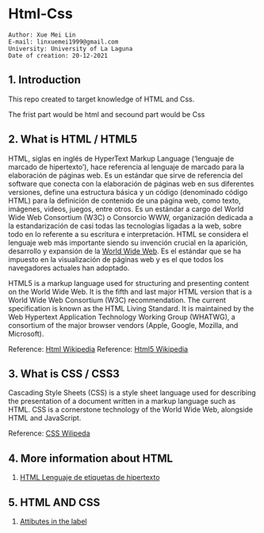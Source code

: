 # Html-Css

```
Author: Xue Mei Lin
E-mail: linxuemei1999@gmail.com
University: University of La Laguna
Date of creation: 20-12-2021
```

## 1. Introduction
This repo created to target knowledge of HTML and Css.

The frist part would be html and secound part would be Css


## 2. What is HTML / HTML5
HTML, siglas en inglés de HyperText Markup Language (‘lenguaje de marcado de hipertexto’), hace referencia al lenguaje de marcado para la elaboración de páginas web. Es un estándar que sirve de referencia del software que conecta con la elaboración de páginas web en sus diferentes versiones, define una estructura básica y un código (denominado código HTML) para la definición de contenido de una página web, como texto, imágenes, videos, juegos, entre otros. Es un estándar a cargo del World Wide Web Consortium (W3C) o Consorcio WWW, organización dedicada a la estandarización de casi todas las tecnologías ligadas a la web, sobre todo en lo referente a su escritura e interpretación. HTML se considera el lenguaje web más importante siendo su invención crucial en la aparición, desarrollo y expansión de la [World Wide Web](https://es.wikipedia.org/wiki/World_Wide_Web). Es el estándar que se ha impuesto en la visualización de páginas web y es el que todos los navegadores actuales han adoptado.

HTML5 is a markup language used for structuring and presenting content on the World Wide Web. It is the fifth and last major HTML version that is a World Wide Web Consortium (W3C) recommendation. The current specification is known as the HTML Living Standard. It is maintained by the Web Hypertext Application Technology Working Group (WHATWG), a consortium of the major browser vendors (Apple, Google, Mozilla, and Microsoft).

Reference: [Html Wikipedia](https://es.wikipedia.org/wiki/HTML)
Reference: [Html5 Wikipedia](https://en.wikipedia.org/wiki/HTML5)


## 3. What is CSS / CSS3
Cascading Style Sheets (CSS) is a style sheet language used for describing the presentation of a document written in a markup language such as HTML. CSS is a cornerstone technology of the World Wide Web, alongside HTML and JavaScript.

Reference: [CSS Wilipeda](https://en.wikipedia.org/wiki/CSS)


## 4. More information about HTML

1. [HTML Lenguaje de etiquetas de hipertexto](https://developer.mozilla.org/es/docs/Web/HTML)


## 5. HTML AND CSS
1. [Attibutes in the label](doc/target.md)

